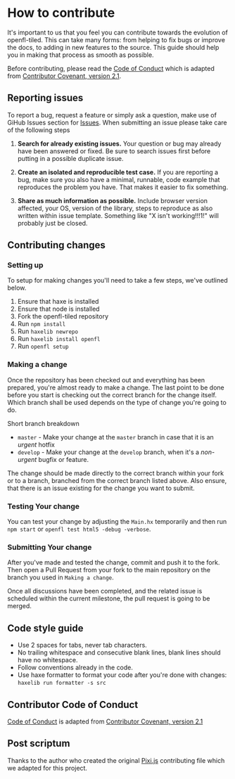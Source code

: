 # How to contribute

It's important to us that you feel you can contribute towards the evolution of openfl-tiled. This can take many forms: from helping to fix bugs or improve the docs, to adding in new features to the source. This guide should help you in making that process as smooth as possible.

Before contributing, please read the [Code of Conduct](.github/CODE_OF_CONDUCT.md) which is adapted from [Contributor Covenant, version 2.1](https://www.contributor-covenant.org/version/2/1).

## Reporting issues

To report a bug, request a feature or simply ask a question, make use of GiHub Issues section for [Issues](https://github.com/Dreaded-Gnu/openfl-tiled/issues). When submitting an issue please take care of the following steps

1. **Search for already existing issues.** Your question or bug may already have been answered or fixed. Be sure to search issues first before putting in a possible duplicate issue.

2. **Create an isolated and reproducible test case.** If you are reporting a bug, make sure you also have a minimal, runnable, code example that reproduces the problem you have. That makes it easier to fix something.

3. **Share as much information as possible.** Include browser version affected, your OS, version of the library, steps to reproduce as also written within issue template. Something like "X isn't working!!!1!" will probably just be closed.

## Contributing changes

### Setting up

To setup for making changes you'll need to take a few steps, we've outlined below.

1. Ensure that haxe is installed
2. Ensure that node is installed
3. Fork the openfl-tiled repository
4. Run `npm install`
5. Run `haxelib newrepo`
6. Run `haxelib install openfl`
7. Run `openfl setup`

### Making a change

Once the repository has been checked out and everything has been prepared, you're almost ready to make a change. The last point to be done before you start is checking out the correct branch for the change itself. Which branch shall be used depends on the type of change you're going to do.

Short branch breakdown

- `master` - Make your change at the `master` branch in case that it is an *urgent* hotfix
- `develop` - Make your change at the `develop` branch, when it's a *non-urgent* bugfix or feature.

The change should be made directly to the correct branch within your fork or to a branch, branched from the correct branch listed above. Also ensure, that there is an issue existing for the change you want to submit.

### Testing Your change

You can test your change by adjusting the `Main.hx` temporarily and then run `npm start` or `openfl test html5 -debug -verbose`.

### Submitting Your change

After you've made and tested the change, commit and push it to the fork. Then open a Pull Request from your fork to the main repository on the branch you used in `Making a change`.

Once all discussions have been completed, and the related issue is scheduled within the current milestone, the pull request is going to be merged.

## Code style guide

- Use 2 spaces for tabs, never tab characters.
- No trailing whitespace and consecutive blank lines, blank lines should have no whitespace.
- Follow conventions already in the code.
- Use haxe formatter to format your code after you're done with changes: `haxelib run formatter -s src`

## Contributor Code of Conduct

[Code of Conduct](.github/CODE_OF_CONDUCT.md) is adapted from [Contributor Covenant, version 2.1](https://www.contributor-covenant.org/version/2/1)

## Post scriptum

Thanks to the author who created the original [Pixi.js](https://github.com/pixijs/pixi.js) contributing file which we adapted for this project.
